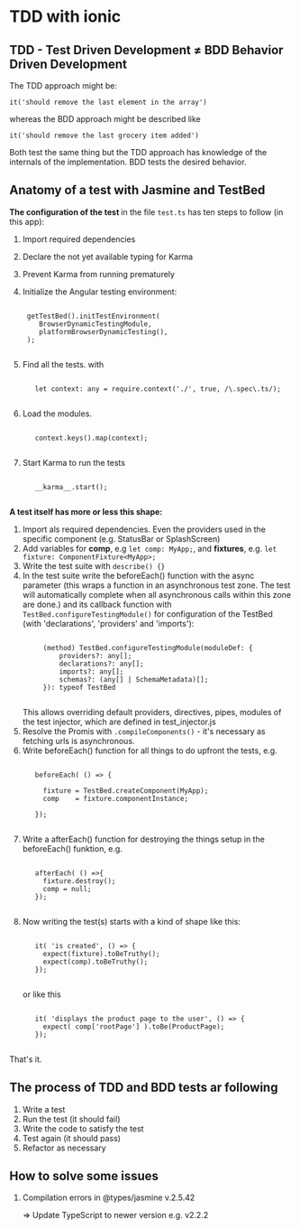 # TDD with ionic

## TDD  -  Test Driven Development  ≠  BDD Behavior Driven Development

The TDD approach might be: 

```it('should remove the last element in the array')``` 

whereas the BDD approach might be described like 

```it('should remove the last grocery item added')``` 

Both test the same thing but the TDD approach has knowledge of the internals of the implementation. BDD tests the desired behavior.

## Anatomy of a test with Jasmine and TestBed


<strong>The configuration of the test </strong> in the file ```test.ts``` has ten steps to follow (in this app):

1. Import required dependencies
2. Declare the not yet available typing for Karma
3. Prevent Karma from running prematurely
4. Initialize the Angular testing environment:

    <pre><code> 
    getTestBed().initTestEnvironment(
       BrowserDynamicTestingModule,
       platformBrowserDynamicTesting(),
    ); 
    </code></pre>
5. Find all the tests. with 
    <pre><code> 
      let context: any = require.context('./', true, /\.spec\.ts/);
    </code></pre>
6. Load the modules.
    <pre><code>
      context.keys().map(context);
    </code></pre>
7. Start Karma to run the tests
    <pre><code>
      __karma__.start();
    </code></pre>


<strong>A test itself has more or less this shape: </strong>

1. Import als required dependencies. Even the providers used in the specific component (e.g. StatusBar or SplashScreen) 
2. Add variables for <b>comp</b>, e.g ```let comp: MyApp;```, and <b>fixtures</b>, e.g. ```let fixture: ComponentFixture<MyApp>;```
3. Write the test suite with  ```describe() {}```
4. In the test suite write the beforeEach() function with the async parameter (this wraps a function in an asynchronous test zone. The test will automatically complete when all asynchronous calls within this zone are done.) and its callback function with ```TestBed.configureTestingModule()``` for configuration of the TestBed (with 'declarations', 'providers' and 'imports'): 
      <pre><code>
        (method) TestBed.configureTestingModule(moduleDef: {
            providers?: any[];
            declarations?: any[];
            imports?: any[];
            schemas?: (any[] | SchemaMetadata)[];
        }): typeof TestBed
      </code></pre>
    This allows overriding default providers, directives, pipes, modules of the test injector, which are defined in test_injector.js
5. Resolve the Promis with ```.compileComponents()``` -  it's necessary as fetching urls is asynchronous.
6. Write beforeEach() function for all things to do upfront the tests, e.g.
    <pre><code>
      beforeEach( () => {
    
        fixture = TestBed.createComponent(MyApp);
        comp    = fixture.componentInstance;
        
      });
    </code></pre>
7. Write a afterEach() function for destroying the things setup in the beforeEach() funktion, e.g.
    <pre><code>
      afterEach( () =>{
        fixture.destroy();
        comp = null; 
      });
    </code></pre>
8. Now writing the test(s) starts with a kind of shape like this:
    <pre><code>
      it( 'is created', () => {
        expect(fixture).toBeTruthy();
        expect(comp).toBeTruthy();
      });
    </code></pre>
    or like this
    <pre><code>
      it( 'displays the product page to the user', () => {
        expect( comp['rootPage'] ).toBe(ProductPage);
      });
    </code></pre>

That's it.

## The process of TDD and BDD tests ar following
1. Write a test
2. Run the test (it should fail)
3. Write the code to satisfy the test 
4. Test again (it should pass)
5. Refactor as necessary

## How to solve some issues 

1. Compilation errors in @types/jasmine v.2.5.42

    => Update TypeScript to newer version e.g. v2.2.2




